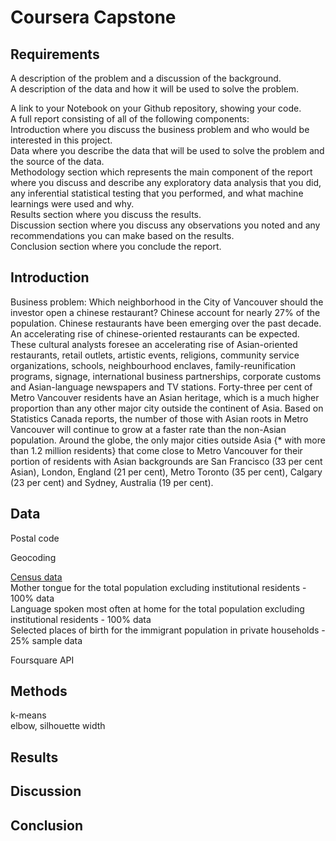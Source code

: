 # Coursera Capstone
## Requirements
A description of the problem and a discussion of the background.    
A description of the data and how it will be used to solve the problem.    

A link to your Notebook on your Github repository, showing your code.   
A full report consisting of all of the following components:    
Introduction where you discuss the business problem and who would be interested in this project.    
Data where you describe the data that will be used to solve the problem and the source of the data.   
Methodology section which represents the main component of the report where you discuss and describe any exploratory data analysis that you did, any inferential statistical testing that you performed, and what machine learnings were used and why.    
Results section where you discuss the results.    
Discussion section where you discuss any observations you noted and any recommendations you can make based on the results.    
Conclusion section where you conclude the report.   
## Introduction
Business problem: Which neighborhood in the City of Vancouver should the investor open a chinese restaurant?
Chinese account for nearly 27% of the population. Chinese restaurants have been emerging over the past decade. 
An accelerating rise of chinese-oriented restaurants can be expected. 
These cultural analysts foresee an accelerating rise of Asian-oriented restaurants, retail outlets, artistic events, religions, community service organizations, schools, neighbourhood enclaves, family-reunification programs, signage, international business partnerships, corporate customs and Asian-language newspapers and TV stations.
Forty-three per cent of Metro Vancouver residents have an Asian heritage, which is a much higher proportion than any other major city outside the continent of Asia.
Based on Statistics Canada reports, the number of those with Asian roots in Metro Vancouver will continue to grow at a faster rate than the non-Asian population.
Around the globe, the only major cities outside Asia {* with more than 1.2 million residents} that come close to Metro Vancouver for their portion of residents with Asian backgrounds are San Francisco (33 per cent Asian), London, England (21 per cent), Metro Toronto (35 per cent), Calgary (23 per cent) and Sydney, Australia (19 per cent).
## Data
Postal code   

Geocoding   

[Census data](https://data.vancouver.ca/datacatalogue/censusLocalAreaProfiles2016.htm)    
Mother tongue for the total population excluding institutional residents - 100% data    
Language spoken most often at home for the total population excluding institutional residents - 100% data   
Selected places of birth for the immigrant population in private households - 25% sample data   

Foursquare API




## Methods
k-means   
elbow, silhouette width

## Results

## Discussion

## Conclusion


